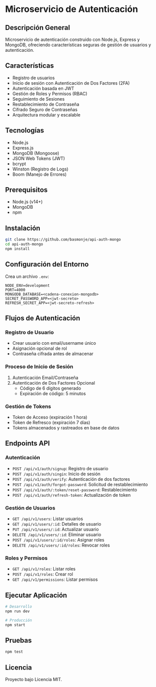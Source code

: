 # Microservicio de Autenticación

## Descripción General

Microservicio de autenticación construido con Node.js, Express y MongoDB, ofreciendo características seguras de gestión de usuarios y autenticación.

## Características

- Registro de usuarios
- Inicio de sesión con Autenticación de Dos Factores (2FA)
- Autenticación basada en JWT
- Gestión de Roles y Permisos (RBAC)
- Seguimiento de Sesiones
- Restablecimiento de Contraseña
- Cifrado Seguro de Contraseñas
- Arquitectura modular y escalable

## Tecnologías

- Node.js
- Express.js
- MongoDB (Mongoose)
- JSON Web Tokens (JWT)
- bcrypt
- Winston (Registro de Logs)
- Boom (Manejo de Errores)

## Prerequisitos

- Node.js (v14+)
- MongoDB
- npm

## Instalación

```bash
git clone https://github.com/basmonje/api-auth-mongo
cd api-auth-mongo
npm install
```

## Configuración del Entorno

Crea un archivo `.env`:

```
NODE_ENV=development
PORT=4000
MONGODB_DATABASE=<cadena-conexion-mongodb>
SECRET_PASSWORD_APP=<jwt-secreto>
REFRESH_SECRET_APP=<jwt-secreto-refresh>
```

## Flujos de Autenticación

### Registro de Usuario

- Crear usuario con email/username único
- Asignación opcional de rol
- Contraseña cifrada antes de almacenar

### Proceso de Inicio de Sesión

1. Autenticación Email/Contraseña
2. Autenticación de Dos Factores Opcional
   - Código de 6 dígitos generado
   - Expiración de código: 5 minutos

### Gestión de Tokens

- Token de Acceso (expiración 1 hora)
- Token de Refresco (expiración 7 días)
- Tokens almacenados y rastreados en base de datos

## Endpoints API

### Autenticación

- `POST /api/v1/auth/signup`: Registro de usuario
- `POST /api/v1/auth/singin`: Inicio de sesión
- `POST /api/v1/auth/verify`: Autenticación de dos factores
- `POST /api/v1/auth/forgot-password`: Solicitud de restablecimiento
- `POST /api/v1/auth/:token/reset-password`: Restablecimiento
- `POST /api/v1/auth/refresh-token`: Actualización de token

### Gestión de Usuarios

- `GET /api/v1/users`: Listar usuarios
- `GET /api/v1/users/:id`: Detalles de usuario
- `PUT /api/v1/users/:id`: Actualizar usuario
- `DELETE /api/v1/users/:id`: Eliminar usuario
- `POST /api/v1/users/:id/roles`: Asignar roles
- `DELETE /api/v1/users/:id/roles`: Revocar roles

### Roles y Permisos

- `GET /api/v1/roles`: Listar roles
- `POST /api/v1/roles`: Crear rol
- `GET /api/v1/permissions`: Listar permisos

## Ejecutar Aplicación

```bash
# Desarrollo
npm run dev

# Producción
npm start
```

## Pruebas

```bash
npm test
```

## Licencia

Proyecto bajo Licencia MIT.
